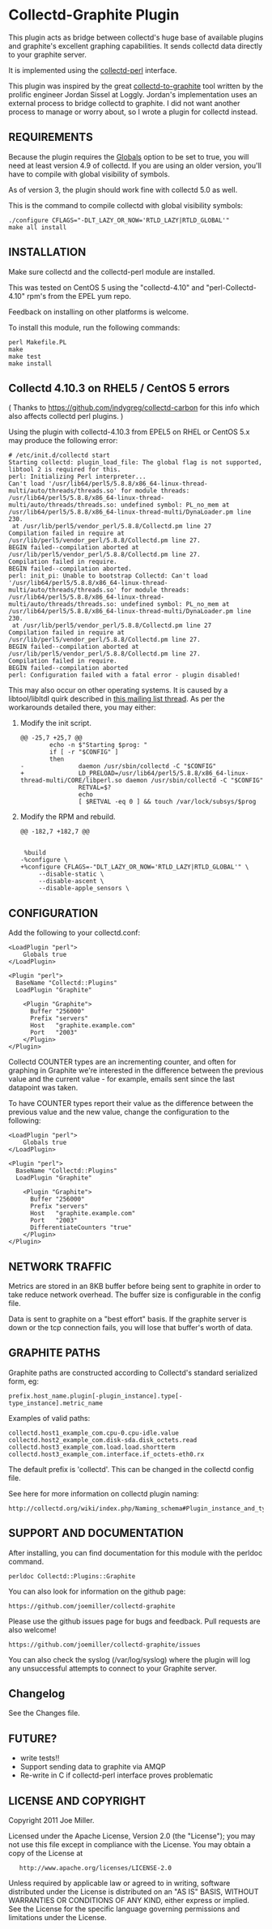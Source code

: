 Collectd-Graphite Plugin
========================

This plugin acts as bridge between collectd's huge base
of available plugins and graphite's excellent graphing
capabilities. It sends collectd data directly
to your graphite server.

It is implemented using the [collectd-perl](http://collectd.org/documentation/manpages/collectd-perl.5.shtml)
interface.

This plugin was inspired by the great [collectd-to-graphite](https://github.com/loggly/collectd-to-graphite)
tool written by the prolific engineer Jordan Sissel at Loggly.
Jordan's implementation uses an external process to bridge
collectd to graphite. I did not want another process to
manage or worry about, so I wrote a plugin for collectd
instead.


REQUIREMENTS
------------
Because the plugin requires the [Globals](http://collectd.org/wiki/index.php/Plugin:Perl#Globals) 
option to be set to true, you will need at least version 4.9 of collectd.
If you are using an older version, you'll have to compile with global visibility of symbols.

As of version 3, the plugin should work fine with collectd 5.0 as well.

This is the command to compile collectd with global visibility symbols:

	./configure CFLAGS="-DLT_LAZY_OR_NOW='RTLD_LAZY|RTLD_GLOBAL'"
	make all install


INSTALLATION
------------

Make sure collectd and the collectd-perl module are installed.

This was tested on CentOS 5 using the "collectd-4.10" and 
"perl-Collectd-4.10" rpm's from the EPEL yum repo.

Feedback on installing on other platforms is welcome.

To install this module, run the following commands:

	perl Makefile.PL
	make
	make test
	make install

Collectd 4.10.3 on RHEL5 / CentOS 5 errors
------------------------------------------

( Thanks to https://github.com/indygreg/collectd-carbon for this info which also affects collectd perl plugins. )

Using the plugin with collectd-4.10.3 from EPEL5 on RHEL or CentOS 5.x may produce the following error:

    # /etc/init.d/collectd start
    Starting collectd: plugin_load_file: The global flag is not supported, libtool 2 is required for this.
    perl: Initializing Perl interpreter...
    Can't load '/usr/lib64/perl5/5.8.8/x86_64-linux-thread-multi/auto/threads/threads.so' for module threads: /usr/lib64/perl5/5.8.8/x86_64-linux-thread-multi/auto/threads/threads.so: undefined symbol: PL_no_mem at /usr/lib64/perl5/5.8.8/x86_64-linux-thread-multi/DynaLoader.pm line 230.
     at /usr/lib/perl5/vendor_perl/5.8.8/Collectd.pm line 27
    Compilation failed in require at /usr/lib/perl5/vendor_perl/5.8.8/Collectd.pm line 27.
    BEGIN failed--compilation aborted at /usr/lib/perl5/vendor_perl/5.8.8/Collectd.pm line 27.
    Compilation failed in require.
    BEGIN failed--compilation aborted.
    perl: init_pi: Unable to bootstrap Collectd: Can't load '/usr/lib64/perl5/5.8.8/x86_64-linux-thread-multi/auto/threads/threads.so' for module threads: /usr/lib64/perl5/5.8.8/x86_64-linux-thread-multi/auto/threads/threads.so: undefined symbol: PL_no_mem at /usr/lib64/perl5/5.8.8/x86_64-linux-thread-multi/DynaLoader.pm line 230.
     at /usr/lib/perl5/vendor_perl/5.8.8/Collectd.pm line 27
    Compilation failed in require at /usr/lib/perl5/vendor_perl/5.8.8/Collectd.pm line 27.
    BEGIN failed--compilation aborted at /usr/lib/perl5/vendor_perl/5.8.8/Collectd.pm line 27.
    Compilation failed in require.
    BEGIN failed--compilation aborted
    perl: Configuration failed with a fatal error - plugin disabled!
    
This may also occur on other operating systems. It is caused by a libtool/libltdl quirk described in [this mailing list thread](http://mailman.verplant.org/pipermail/collectd/2008-March/001616.html). As per the workarounds detailed there, you may either:

 1. Modify the init script.

        @@ -25,7 +25,7 @@
                echo -n $"Starting $prog: "
                if [ -r "$CONFIG" ]
                then
        -               daemon /usr/sbin/collectd -C "$CONFIG"
        +               LD_PRELOAD=/usr/lib64/perl5/5.8.8/x86_64-linux-thread-multi/CORE/libperl.so daemon /usr/sbin/collectd -C "$CONFIG"
                        RETVAL=$?
                        echo
                        [ $RETVAL -eq 0 ] && touch /var/lock/subsys/$prog

 1. Modify the RPM and rebuild.

        @@ -182,7 +182,7 @@


         %build
        -%configure \
        +%configure CFLAGS=-"DLT_LAZY_OR_NOW='RTLD_LAZY|RTLD_GLOBAL'" \
             --disable-static \
             --disable-ascent \
             --disable-apple_sensors \

CONFIGURATION
-------------

Add the following to your collectd.conf:

	<LoadPlugin "perl">
		Globals true
	</LoadPlugin>

	<Plugin "perl">
	  BaseName "Collectd::Plugins"
	  LoadPlugin "Graphite"

		<Plugin "Graphite">
		  Buffer "256000"
		  Prefix "servers"
		  Host   "graphite.example.com"
		  Port   "2003"
		</Plugin>
	</Plugin>

Collectd COUNTER types are an incrementing counter,
and often for graphing in Graphite we're interested
in the difference between the previous value and the
current value - for example, emails sent since the
last datapoint was taken.

To have COUNTER types report their value as the
difference between the previous value and the new
value, change the configuration to the following:

    <LoadPlugin "perl">
        Globals true
    </LoadPlugin>

    <Plugin "perl">
      BaseName "Collectd::Plugins"
      LoadPlugin "Graphite"

        <Plugin "Graphite">
          Buffer "256000"
          Prefix "servers"
          Host   "graphite.example.com"
          Port   "2003"
          DifferentiateCounters "true"
        </Plugin>
    </Plugin>
 

NETWORK TRAFFIC
---------------

Metrics are stored in an 8KB buffer before being
sent to graphite in order to take reduce network
overhead. The buffer size is configurable in the
config file.

Data is sent to graphite on a "best effort" 
basis. If the graphite server is down or the tcp 
connection fails, you will lose that buffer's worth
of data.
 

GRAPHITE PATHS
--------------

Graphite paths are constructed according to Collectd's standard
serialized form, eg:

	prefix.host_name.plugin[-plugin_instance].type[-type_instance].metric_name

Examples of valid paths:

	collectd.host1_example_com.cpu-0.cpu-idle.value
	collectd.host2_example_com.disk-sda.disk_octets.read
	collectd.host3_example_com.load.load.shortterm
	collectd.host3_example_com.interface.if_octets-eth0.rx

The default prefix is 'collectd'.  This can be changed in the 
collectd config file.

See here for more information on collectd plugin naming:

    http://collectd.org/wiki/index.php/Naming_schema#Plugin_instance_and_type_instance


SUPPORT AND DOCUMENTATION
-------------------------

After installing, you can find documentation for this module with the
perldoc command.

    perldoc Collectd::Plugins::Graphite

You can also look for information on the github page:

	https://github.com/joemiller/collectd-graphite

Please use the github issues page for bugs and feedback. Pull
requests are also welcome!

	https://github.com/joemiller/collectd-graphite/issues

You can also check the syslog (/var/log/syslog) where the plugin 
will log any unsuccessful attempts to connect to your Graphite server.

Changelog
---------
See the Changes file.

FUTURE?
-------

- write tests!!
- Support sending data to graphite via AMQP
- Re-write in C if collectd-perl interface proves problematic


LICENSE AND COPYRIGHT
---------------------

Copyright 2011 Joe Miller.

   Licensed under the Apache License, Version 2.0 (the "License");
   you may not use this file except in compliance with the License.
   You may obtain a copy of the License at

       http://www.apache.org/licenses/LICENSE-2.0

   Unless required by applicable law or agreed to in writing, software
   distributed under the License is distributed on an "AS IS" BASIS,
   WITHOUT WARRANTIES OR CONDITIONS OF ANY KIND, either express or implied.
   See the License for the specific language governing permissions and
   limitations under the License.

